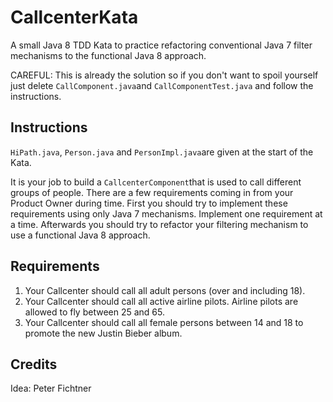 # CallcenterKata

A small Java 8 TDD Kata to practice refactoring conventional Java 7 filter mechanisms to the functional Java 8 approach.

CAREFUL: This is already the solution so if you don't want to spoil yourself just delete `CallComponent.java`and `CallComponentTest.java` and follow the instructions.

## Instructions

`HiPath.java`, `Person.java` and `PersonImpl.java`are given at the start of the Kata.

It is your job to build a `CallcenterComponent`that is used to call different groups of people. There are a few requirements coming in from your Product Owner during time. First you should try to implement these requirements using only Java 7 mechanisms. Implement one requirement at a time. Afterwards you should try to refactor your filtering mechanism to use a functional Java 8 approach.

## Requirements

1. Your Callcenter should call all adult persons (over and including 18).
2. Your Callcenter should call all active airline pilots. Airline pilots are allowed to fly between 25 and 65.
3. Your Callcenter should call all female persons between 14 and 18 to promote the new Justin Bieber album.

## Credits

Idea: Peter Fichtner

